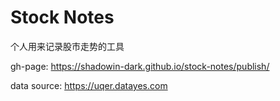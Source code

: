 # Stock Notes

个人用来记录股市走势的工具

gh-page: <https://shadowin-dark.github.io/stock-notes/publish/>

data source: <https://uqer.datayes.com>

